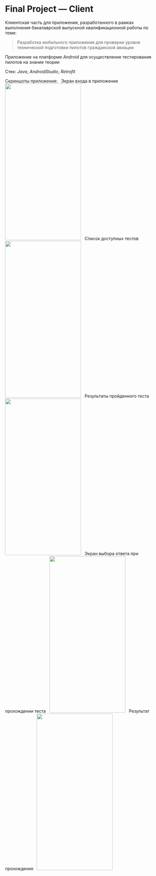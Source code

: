 # Final Project — Client

Клиентская часть для приложения, разработанного в рамках выполнения бакалаврской выпускной квалификационной работы по теме:

> Разработка мобильного приложения для проверки уровня технической подготовки пилотов гражданской авиации

Приложение на платформе _Android_ для осуществление тестирования пилотов на знание теории

Стек: _Java_, _AndroidStudio_, _Retrofit_

Скриншоты приложения:
&nbsp;
Экран входа в приложение
&nbsp;
<img src="https://github.com/maximkhafaev/Final_Project-Client/assets/133359009/205c7919-d232-4937-ac6b-f88a8c22b425" width="250" height="514">
&nbsp;
Список доступных тестов
&nbsp;
<img src="https://github.com/maximkhafaev/Final_Project-Client/assets/133359009/45c6fc0a-a4e7-488e-87fa-452be597a6e0" width="250" height="514">
&nbsp;
Результаты пройденного теста
&nbsp;
<img src="https://github.com/maximkhafaev/Final_Project-Client/assets/133359009/483b499a-700f-4da9-93c8-b9eec2c0e274" width="250" height="514">
&nbsp;
Экран выбора ответа при прохождении теста
&nbsp;
<img src="https://github.com/maximkhafaev/Final_Project-Client/assets/133359009/1eb3503c-1371-46d7-825d-d1481eb8265d" width="250" height="514">
&nbsp;
Результат прохождения
&nbsp;
<img src="https://github.com/maximkhafaev/Final_Project-Client/assets/133359009/6077529d-e0e4-4106-bb24-3c0573b5b73c" width="250" height="514">
